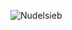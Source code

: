 
![Nudelsieb](https://res.cloudinary.com/ontore/image/upload/fl_any_format/v1638974030/2021-12-08-Nudelsieb-cropped_ilwyml.png)

